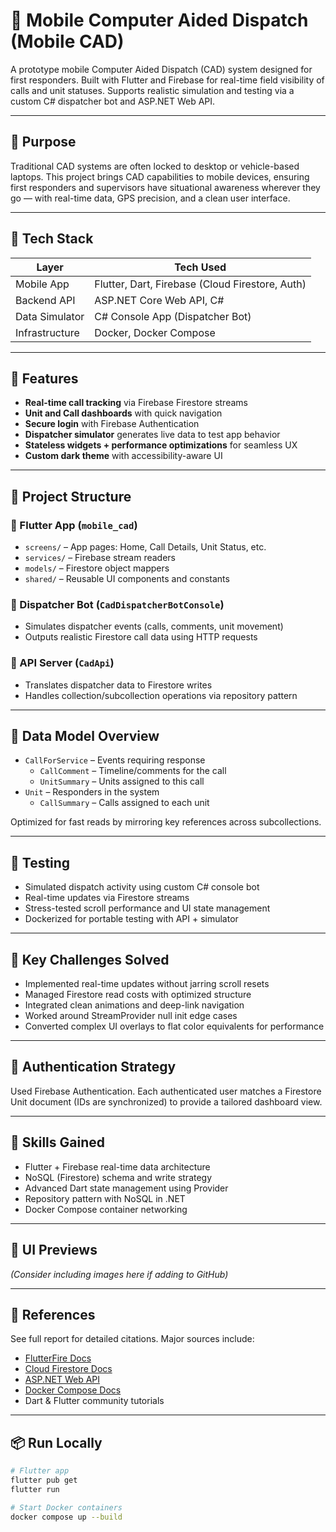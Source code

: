 # 📱 Mobile Computer Aided Dispatch (Mobile CAD)

A prototype mobile Computer Aided Dispatch (CAD) system designed for first responders. Built with Flutter and Firebase for real-time field visibility of calls and unit statuses. Supports realistic simulation and testing via a custom C# dispatcher bot and ASP.NET Web API.

---

## 🚨 Purpose

Traditional CAD systems are often locked to desktop or vehicle-based laptops. This project brings CAD capabilities to mobile devices, ensuring first responders and supervisors have situational awareness wherever they go — with real-time data, GPS precision, and a clean user interface.

---

## 🧰 Tech Stack

| Layer             | Tech Used                                 |
|------------------|--------------------------------------------|
| Mobile App       | Flutter, Dart, Firebase (Cloud Firestore, Auth) |
| Backend API      | ASP.NET Core Web API, C#                   |
| Data Simulator   | C# Console App (Dispatcher Bot)            |
| Infrastructure   | Docker, Docker Compose                     |

---

## 📲 Features

- **Real-time call tracking** via Firebase Firestore streams
- **Unit and Call dashboards** with quick navigation
- **Secure login** with Firebase Authentication
- **Dispatcher simulator** generates live data to test app behavior
- **Stateless widgets + performance optimizations** for seamless UX
- **Custom dark theme** with accessibility-aware UI

---

## 📁 Project Structure

### 🔹 Flutter App (`mobile_cad`)
- `screens/` – App pages: Home, Call Details, Unit Status, etc.
- `services/` – Firebase stream readers
- `models/` – Firestore object mappers
- `shared/` – Reusable UI components and constants

### 🔹 Dispatcher Bot (`CadDispatcherBotConsole`)
- Simulates dispatcher events (calls, comments, unit movement)
- Outputs realistic Firestore call data using HTTP requests

### 🔹 API Server (`CadApi`)
- Translates dispatcher data to Firestore writes
- Handles collection/subcollection operations via repository pattern

---

## 🔄 Data Model Overview

- `CallForService` – Events requiring response
  - `CallComment` – Timeline/comments for the call
  - `UnitSummary` – Units assigned to this call
- `Unit` – Responders in the system
  - `CallSummary` – Calls assigned to each unit

Optimized for fast reads by mirroring key references across subcollections.

---

## 🧪 Testing

- Simulated dispatch activity using custom C# console bot
- Real-time updates via Firestore streams
- Stress-tested scroll performance and UI state management
- Dockerized for portable testing with API + simulator

---

## 🎯 Key Challenges Solved

- Implemented real-time updates without jarring scroll resets
- Managed Firestore read costs with optimized structure
- Integrated clean animations and deep-link navigation
- Worked around StreamProvider null init edge cases
- Converted complex UI overlays to flat color equivalents for performance

---

## 🔐 Authentication Strategy

Used Firebase Authentication. Each authenticated user matches a Firestore Unit document (IDs are synchronized) to provide a tailored dashboard view.

---

## 🧠 Skills Gained

- Flutter + Firebase real-time data architecture
- NoSQL (Firestore) schema and write strategy
- Advanced Dart state management using Provider
- Repository pattern with NoSQL in .NET
- Docker Compose container networking

---

## 📸 UI Previews

_(Consider including images here if adding to GitHub)_

---

## 🧾 References

See full report for detailed citations. Major sources include:

- [FlutterFire Docs](https://firebase.flutter.dev/)
- [Cloud Firestore Docs](https://firebase.google.com/docs/firestore)
- [ASP.NET Web API](https://learn.microsoft.com/en-us/aspnet/core/web-api/)
- [Docker Compose Docs](https://docs.docker.com/compose/)
- Dart & Flutter community tutorials

---

## 📦 Run Locally

```bash
# Flutter app
flutter pub get
flutter run

# Start Docker containers
docker compose up --build
